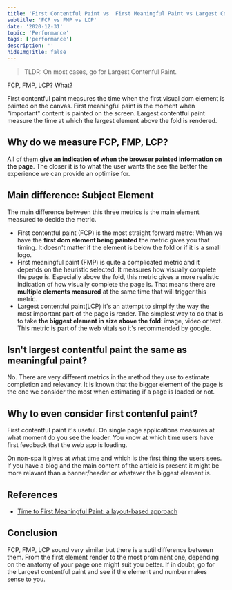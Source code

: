 ```yaml
---
title: 'First Contentful Paint vs  First Meaningful Paint vs Largest Contentful Paint'
subtitle: 'FCP vs FMP vs LCP'
date: '2020-12-31'
topic: 'Performance'
tags: ['performance']
description: ''
hideImgTitle: false
---
```


> TLDR: On most cases, go for Largest Contenful Paint.

FCP, FMP, LCP? What?

First contentful paint measures the time when the first visual dom element is painted on the canvas. First meaningful paint is the moment when "important" content is painted on the screen. Largest contentful paint measure the time at which the largest element above the fold is rendered.

## Why do we measure FCP, FMP, LCP?

All of them **give an indication of when the browser painted information on the page**. The closer it is to what the user wants the see the better the experience we can provide an optimise for.

## Main difference: Subject Element

The main difference between this three metrics is the main element measured to decide the metric.

- First contentful paint (FCP) is the most straight forward metrc: When we have the **first dom element being painted** the metric gives you that timing. It doesn't matter if the element is below the fold or if it is a small logo.
- First meaningful paint (FMP) is quite a complicated metric and it depends on the heuristic selected. It measures how visually complete the page is. Especially above the fold, this metric gives a more realistic indication of how visually complete the page is. That means there are **multiple elements measured** at the same time that will trigger this metric.
- Largest contentful paint(LCP) it's an attempt to simplify the way the most important part of the page is render. The simplest way to do that is to take **the biggest element in size above the fold**: image, video or text. This metric is part of the web vitals so it's recommended by google.

## Isn't largest contentful paint the same as meaningful paint?

No. There are very different metrics in the method they use to estimate completion and relevancy. It is known that the bigger element of the page is the one we consider the most when estimating if a page is loaded or not.

## Why to even consider first contenful paint?

First contentful paint it's useful. On single page applications measures at what moment do you see the loader. You know at which time users have first feedback that the web app is loading.

On non-spa it gives at what time and which is the first thing the users sees. If you have a blog and the main content of the article is present it might be more relavant than a banner/header or whatever the biggest element is.

## References

- [Time to First Meaningful Paint: a layout-based approach](https://docs.google.com/document/d/1BR94tJdZLsin5poeet0XoTW60M0SjvOJQttKT-JK8HI/view)

## Conclusion

FCP, FMP, LCP sound very similar but there is a sutil difference between them. From the first element render to the most prominent one, depending on the anatomy of your page one might suit you better. If in doubt, go for the Largest contentful paint and see if the element and number makes sense to you.
